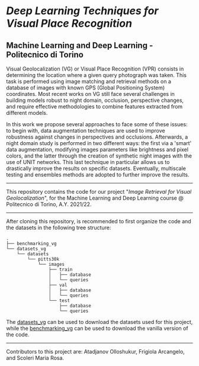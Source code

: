 # ***Deep Learning Techniques for Visual Place Recognition***
## **Machine Learning and Deep Learning - Politecnico di Torino**

Visual Geolocalization (VG) or Visual Place Recognition (VPR) consists in determining the location where a given query photograph was taken. This task is performed using image matching and retrieval methods on a database of images with known GPS (Global Positioning System) coordinates.
Most recent works on VG still face several challenges in building models robust to night domain, occlusion, perspective changes, and require effective methodologies to combine features extracted from different models.

In this work we propose several approaches to face some of these issues: to begin with, data augmentation techniques are used to improve robustness against changes in perspectives and occlusions. Afterwards, a night domain study is performed in two different ways: the first via a 'smart' data augmentation, modifying images parameters like brightness and pixel colors, and the latter through the creation of synthetic
night images with the use of UNIT networks. This last technique in particular allows us to drastically improve the results on specific datasets. Eventually, multiscale testing and ensembles methods are adopted to further improve the results.

---

This repository contains the code for our project "*Image Retrieval for Visual Geolocalization*", for the Machine Learning and Deep Learning course @ Politecnico di Torino, A.Y. 2021/22.

---

After cloning this repository, is recommended to first organize the code and the datasets in the following tree structure:

```
.
├── benchmarking_vg
└── datasets_vg
    └── datasets
        └── pitts30k
            └── images
                ├── train
                │   ├── database
                │   └── queries
                ├── val
                │   ├── database
                │   └── queries
                └── test
                    ├── database
                    └── queries
```
The [datasets_vg](https://github.com/gmberton/datasets_vg) can be used to download the datasets used for this project, while the [benchmarking_vg](https://github.com/gmberton/deep-visual-geo-localization-benchmark) can be used to download the vanilla version of the code.

---
Contributors to this project are: Atadjanov Olloshukur, Frigiola Arcangelo, and Scoleri Maria Rosa.
